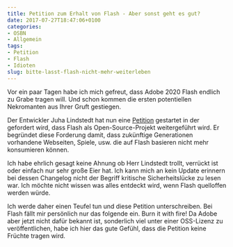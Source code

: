 ```yaml
---
title: Petition zum Erhalt von Flash - Aber sonst geht es gut?
date: 2017-07-27T18:47:06+0100
categories:
- OSBN
- Allgemein
tags:
- Petition
- Flash
- Idioten
slug: bitte-lasst-flash-nicht-mehr-weiterleben
---
```

Vor ein paar Tagen habe ich mich gefreut, dass Adobe 2020 Flash endlich zu Grabe tragen will. Und schon kommen die ersten potentiellen Nekromanten aus Ihrer Gruft gestiegen.

Der Entwickler Juha Lindstedt hat nun eine [Petition](https://github.com/pakastin/open-source-flash) gestartet in der gefordert wird, dass Flash als Open-Source-Projekt weitergeführt wird. Er begründet diese Forderung damit, dass zukünftige Generationen vorhandene Webseiten, Spiele, usw. die auf Flash basieren nicht mehr konsumieren können.

Ich habe ehrlich gesagt keine Ahnung ob Herr Lindstedt trollt, verrückt ist oder einfach nur sehr große Eier hat. Ich kann mich an kein Update erinnern bei dessen Changelog nicht der Begriff kritische Sicherheitslücke zu lesen war. Ich möchte nicht wissen was alles entdeckt wird, wenn Flash quelloffen werden würde.

Ich werde daher einen Teufel tun und diese Petition unterschreiben. Bei Flash fällt mir persönlich nur das folgende ein. Burn it with fire! Da Adobe aber jetzt nicht dafür bekannt ist, sonderlich viel unter einer OSS-Lizenz zu veröffentlichen, habe ich hier das gute Gefühl, dass die Petition keine Früchte tragen wird.